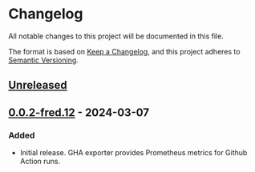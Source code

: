 # Changelog
All notable changes to this project will be documented in this file.

The format is based on [Keep a Changelog](https://keepachangelog.com/en/1.0.0/),
and this project adheres to [Semantic Versioning](https://semver.org/spec/v2.0.0.html).

## [Unreleased]

## [0.0.2-fred.12] - 2024-03-07
### Added
- Initial release. GHA exporter provides Prometheus metrics for Github Action runs.

[Unreleased]: https://github.com/gravitational/gha-exporter/compare/v0.0.2-fred.12...HEAD
[0.0.2-fred.12]: httpx://github.com/gravitational/gha-exporter/releases/tag/v0.0.2-fred.12
